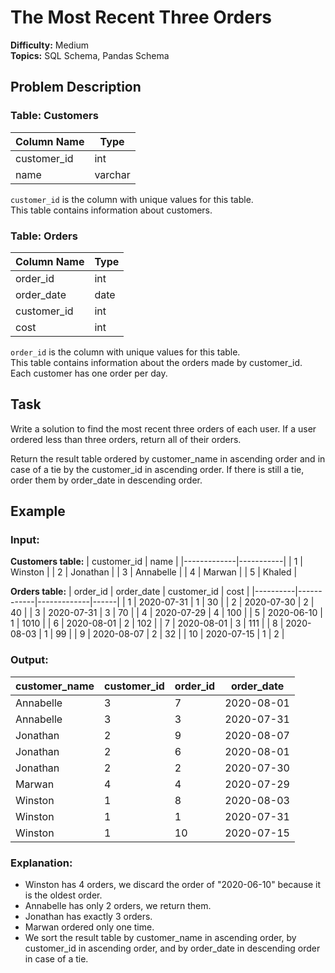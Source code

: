 # The Most Recent Three Orders

**Difficulty:** Medium  
**Topics:** SQL Schema, Pandas Schema

## Problem Description

### Table: Customers

| Column Name | Type    |
|-------------|---------|
| customer_id | int     |
| name        | varchar |

`customer_id` is the column with unique values for this table.  
This table contains information about customers.

### Table: Orders

| Column Name | Type |
|-------------|------|
| order_id    | int  |
| order_date  | date |
| customer_id | int  |
| cost        | int  |

`order_id` is the column with unique values for this table.  
This table contains information about the orders made by customer_id.  
Each customer has one order per day.

## Task

Write a solution to find the most recent three orders of each user. If a user ordered less than three orders, return all of their orders.

Return the result table ordered by customer_name in ascending order and in case of a tie by the customer_id in ascending order. If there is still a tie, order them by order_date in descending order.

## Example

### Input:

**Customers table:**
| customer_id | name      |
|-------------|-----------|
| 1           | Winston   |
| 2           | Jonathan  |
| 3           | Annabelle |
| 4           | Marwan    |
| 5           | Khaled    |

**Orders table:**
| order_id | order_date | customer_id | cost |
|----------|------------|-------------|------|
| 1        | 2020-07-31 | 1           | 30   |
| 2        | 2020-07-30 | 2           | 40   |
| 3        | 2020-07-31 | 3           | 70   |
| 4        | 2020-07-29 | 4           | 100  |
| 5        | 2020-06-10 | 1           | 1010 |
| 6        | 2020-08-01 | 2           | 102  |
| 7        | 2020-08-01 | 3           | 111  |
| 8        | 2020-08-03 | 1           | 99   |
| 9        | 2020-08-07 | 2           | 32   |
| 10       | 2020-07-15 | 1           | 2    |

### Output:
| customer_name | customer_id | order_id | order_date |
|---------------|-------------|----------|------------|
| Annabelle     | 3           | 7        | 2020-08-01 |
| Annabelle     | 3           | 3        | 2020-07-31 |
| Jonathan      | 2           | 9        | 2020-08-07 |
| Jonathan      | 2           | 6        | 2020-08-01 |
| Jonathan      | 2           | 2        | 2020-07-30 |
| Marwan        | 4           | 4        | 2020-07-29 |
| Winston       | 1           | 8        | 2020-08-03 |
| Winston       | 1           | 1        | 2020-07-31 |
| Winston       | 1           | 10       | 2020-07-15 |

### Explanation:
- Winston has 4 orders, we discard the order of "2020-06-10" because it is the oldest order.
- Annabelle has only 2 orders, we return them.
- Jonathan has exactly 3 orders.
- Marwan ordered only one time.
- We sort the result table by customer_name in ascending order, by customer_id in ascending order, and by order_date in descending order in case of a tie.
